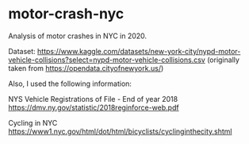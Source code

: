 # motor-crash-nyc
Analysis of motor crashes in NYC in 2020.



Dataset:
https://www.kaggle.com/datasets/new-york-city/nypd-motor-vehicle-collisions?select=nypd-motor-vehicle-collisions.csv (originally taken from https://opendata.cityofnewyork.us/)

Also, I used the following information:

NYS Vehicle Registrations of File - End of year 2018  https://dmv.ny.gov/statistic/2018reginforce-web.pdf

Cycling in NYC https://www1.nyc.gov/html/dot/html/bicyclists/cyclinginthecity.shtml
